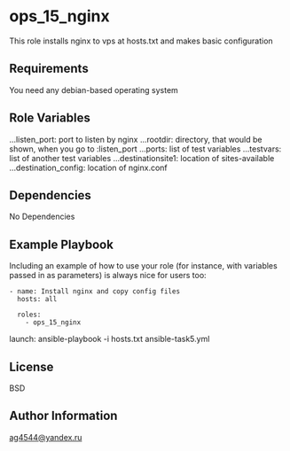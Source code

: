 ops_15_nginx
=========

This role installs nginx to vps at hosts.txt and makes basic configuration

Requirements
------------

You need any debian-based operating system

Role Variables
--------------
...listen_port: port to listen by nginx
...rootdir: directory, that would be shown, when you go to :listen_port
...ports: list of test variables
...testvars: list of another test variables
...destinationsite1: location of sites-available
...destination_config: location of nginx.conf

Dependencies
------------
No Dependencies

Example Playbook
----------------

Including an example of how to use your role (for instance, with variables passed in as parameters) is always nice for users too:

```
- name: Install nginx and copy config files
  hosts: all

  roles:
    - ops_15_nginx

```
launch: ansible-playbook -i hosts.txt ansible-task5.yml

License
-------

BSD

Author Information
------------------
ag4544@yandex.ru
